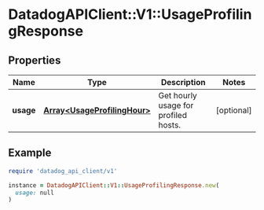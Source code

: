 # DatadogAPIClient::V1::UsageProfilingResponse

## Properties

| Name | Type | Description | Notes |
| ---- | ---- | ----------- | ----- |
| **usage** | [**Array&lt;UsageProfilingHour&gt;**](UsageProfilingHour.md) | Get hourly usage for profiled hosts. | [optional] |

## Example

```ruby
require 'datadog_api_client/v1'

instance = DatadogAPIClient::V1::UsageProfilingResponse.new(
  usage: null
)
```

